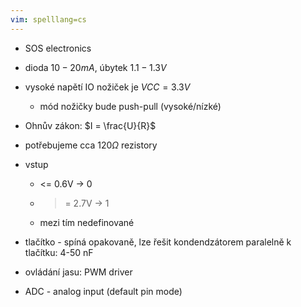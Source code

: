 ```yaml
---
vim: spelllang=cs
---
```


- SOS electronics

- dioda $10 - 20 mA$, úbytek $1.1 - 1.3V$
- vysoké napětí IO nožiček je $VCC = 3.3V$
  - mód nožičky bude push-pull (vysoké/nízké)
- Ohnův zákon: $I = \frac{U}{R}$
- potřebujeme cca $120 \Omega$ rezistory

- vstup
  - <= 0.6V -> 0
  * >= 2.7V -> 1
  - mezi tím nedefinované

- tlačítko - spíná opakovaně, lze řešit kondendzátorem paralelně k tlačítku:
  4-50 nF

- ovládání jasu: PWM driver

- ADC - analog input (default pin mode)
